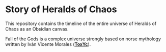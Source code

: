 # Story of Heralds of Chaos

This repository contains the timeline of the entire universe of Heralds of Chaos as an Obsidian canvas.

Fall of the Gods is a complex universe strongly based on norse mythology written by Iván Vicente Morales ([**ToxYc**](https://toxyc.dev)).